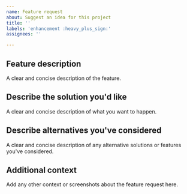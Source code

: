 ```yaml
---
name: Feature request
about: Suggest an idea for this project
title: ''
labels: 'enhancement :heavy_plus_sign:'
assignees: ''

---
```


## Feature description

A clear and concise description of the feature.

## Describe the solution you'd like

A clear and concise description of what you want to happen.

## Describe alternatives you've considered

A clear and concise description of any alternative solutions or features you've considered.

## Additional context

Add any other context or screenshots about the feature request here.
